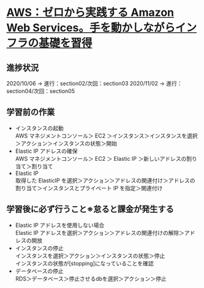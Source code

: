 # [AWS：ゼロから実践する Amazon Web Services。手を動かしながらインフラの基礎を習得](https://www.udemy.com/course/aws-and-infra/)

## 進捗状況

2020/10/06 -> 進行：section02/次回：section03
2020/11/02 -> 進行：section04/次回：section05

## 学習前の作業

- インスタンスの起動  
   AWS マネジメントコンソール＞ EC2 ＞インスタンス＞インスタンスを選択＞アクション＞インスタンスの状態＞開始
- Elastic IP アドレスの確保  
   AWS マネジメントコンソール＞ EC2 ＞ Elastic IP ＞新しいアドレスの割り当て＞割り当て
- Elastic IP  
   取得した ElasticIP を選択＞アクション＞アドレスの関連付け＞アドレスの割り当て＞インスタンスとプライベート IP を指定＞関連付け

## 学習後に必ず行うこと※怠ると課金が発生する

- Elastic IP アドレスを使用しない場合  
   Elastic IP アドレスを選択＞アクション＞アドレスの関連付けの解除＞アドレスの開放
- インスタンスの停止  
   インスタンスを選択＞アクション＞インスタンスの状態＞停止  
   インスタンスの状態が[stopping]になっていることを確認     
- データベースの停止    
   RDS＞データベース＞停止させるdbを選択＞アクション＞停止     
   
